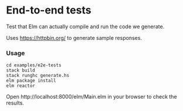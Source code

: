 # End-to-end tests

Test that Elm can actually compile and run the code we generate.

Uses https://httpbin.org/ to generate sample responses.

### Usage

```
cd examples/e2e-tests
stack build
stack runghc generate.hs
elm package install
elm reactor
```

Open http://localhost:8000/elm/Main.elm in your browser to check the results.
